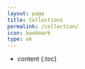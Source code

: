 ```yaml
---
layout: page
title: Collections
permalink: /collection/
icon: bookmark
type: ok
---
```


* content
{:toc}

